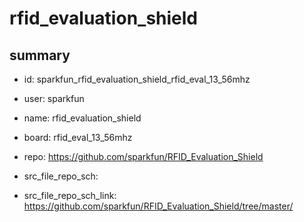 # rfid_evaluation_shield
 
## summary 
* id: sparkfun_rfid_evaluation_shield_rfid_eval_13_56mhz
* user: sparkfun
* name: rfid_evaluation_shield
* board: rfid_eval_13_56mhz
* repo: https://github.com/sparkfun/RFID_Evaluation_Shield



* src_file_repo_sch: 
* src_file_repo_sch_link: https://github.com/sparkfun/RFID_Evaluation_Shield/tree/master/




